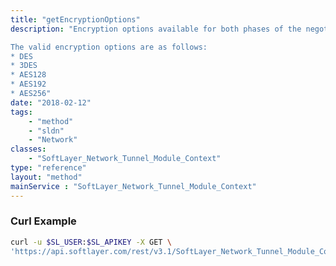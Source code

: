 ```yaml
---
title: "getEncryptionOptions"
description: "Encryption options available for both phases of the negotiation process. 

The valid encryption options are as follows: 
* DES
* 3DES
* AES128
* AES192
* AES256"
date: "2018-02-12"
tags:
    - "method"
    - "sldn"
    - "Network"
classes:
    - "SoftLayer_Network_Tunnel_Module_Context"
type: "reference"
layout: "method"
mainService : "SoftLayer_Network_Tunnel_Module_Context"
---
```


### Curl Example
```bash
curl -u $SL_USER:$SL_APIKEY -X GET \
'https://api.softlayer.com/rest/v3.1/SoftLayer_Network_Tunnel_Module_Context/getEncryptionOptions'
```

